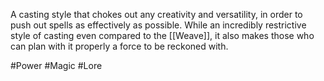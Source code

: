 A casting style that chokes out any creativity and versatility, in order to push out spells as effectively as possible. While an incredibly restrictive style of casting even compared to the [[Weave]], it also makes those who can plan with it properly a force to be reckoned with.

#Power #Magic #Lore